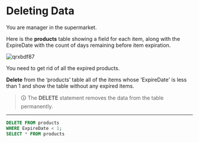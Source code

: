 # Deleting Data
You are manager in the supermarket.  

Here is the **products** table showing a field for each item, along with the ExpireDate with the count of days remaining before item expiration.

![qrxbdf87](https://user-images.githubusercontent.com/94882786/165197745-05895464-52b4-4afd-9c24-5c9e8358c60c.jpg)

You need to get rid of all the expired products.  

**Delete** from the ‘products’ table all of the items whose 'ExpireDate' is less than 1 and show the table without any expired items.

>🛈 The **DELETE** statement removes the data from the table permanently.

---

```sql
DELETE FROM products
WHERE ExpireDate < 1;
SELECT * FROM products
```
